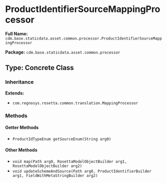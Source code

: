 # ProductIdentifierSourceMappingProcessor

**Full Name:** `cdm.base.staticdata.asset.common.processor.ProductIdentifierSourceMappingProcessor`

**Package:** `cdm.base.staticdata.asset.common.processor`

## Type: Concrete Class

### Inheritance

**Extends:**
- `com.regnosys.rosetta.common.translation.MappingProcessor`

### Methods

#### Getter Methods

- `ProductIdTypeEnum getSourceEnum(String arg0)`

#### Other Methods

- `void map(Path arg0, RosettaModelObjectBuilder arg1, RosettaModelObjectBuilder arg2)`
- `void updateSchemeAndSource(Path arg0, ProductIdentifierBuilder arg1, FieldWithMetaStringBuilder arg2)`

